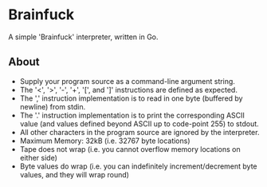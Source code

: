 # Brainfuck

A simple 'Brainfuck' interpreter, written in Go.

## About

- Supply your program source as a command-line argument string.
- The '<', '>', '-', '+', '[', and ']' instructions are defined as expected.
- The ',' instruction implementation is to read in one byte (buffered by newline) from stdin.
- The '.' instruction implementation is to print the corresponding ASCII value (and values defined beyond ASCII up to code-point 255) to stdout.
- All other characters in the program source are ignored by the interpreter.
- Maximum Memory: 32kB (i.e. 32767 byte locations)
- Tape does not wrap (i.e. you cannot overflow memory locations on either side)
- Byte values do wrap (i.e. you can indefinitely increment/decrement byte values, and they will wrap round)

